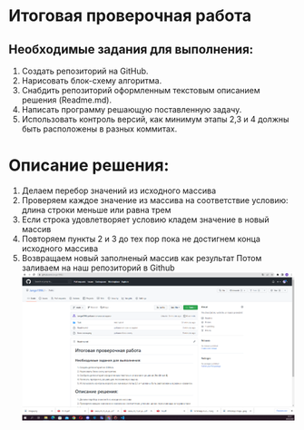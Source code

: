 # Итоговая проверочная работа

## Необходимые задания для выполнения:
1. Создать репозиторий на GitHub.
2. Нарисовать блок-схему алгоритма.
3. Снабдить репозиторий оформленным текстовым описанием решения (Readme.md).
4. Написать программу решающую поставленную задачу.
5. Использовать контроль версий, как минимум этапы 2,3 и 4 должны быть расположены в разных коммитах.


# Описание решения:
1. Делаем перебор значений из исходного массива
2. Проверяем каждое значение из массива на соответствие условию: длина строки меньше или равна трем
3. Если строка удовлетворяет условию кладем значение в новый массив
4. Повторяем пункты 2 и 3 до тех пор пока не достигнем конца исходного массива
5. Возвращаем новый заполненый массив как результат Потом заливаем на наш репозиторий в Github
![Скрин репозитория](%D0%A1%D0%BD%D0%B8%D0%BC%D0%BE%D0%BA.PNG)